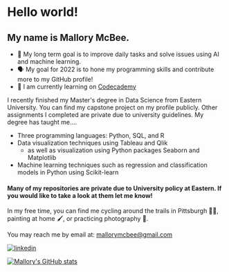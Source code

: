 # Hello world!
## My name is Mallory McBee.

- 🥇 My long term goal is to improve daily tasks and solve issues using AI and machine learning.
- 🗣️ My goal for 2022 is to hone my programming skills and contribute more to my GitHub profile!
- 📖 I am currently learning on [Codecademy](https://www.codecademy.com/profiles/malloryMcBee2114687128)

I recently finished my Master's degree in Data Science from Eastern University. You can find my capstone project on my profile publicly. Other assignments I completed are private due to university guidelines. My degree has taught me....
  - Three programming languages: Python, SQL, and R
  - Data visualization techniques using Tableau and Qlik
    - as well as visualization using Python packages Seaborn and Matplotlib
  - Machine learning techniques such as regression and classification models in Python using Scikit-learn

#### Many of my repositories are private due to University policy at Eastern. If you would like to take a look at them let me know!

In my free time, you can find me cycling around the trails in Pittsburgh 🚴‍♀️, painting at home 🖌️, or practicing photography 📸.

You may reach me by email at: mallorymcbee@gmail.com

[![linkedin](https://cdn3.iconfinder.com/data/icons/free-social-icons/67/linkedin_circle_black-48.png)](https://www.linkedin.com/in/mallory-mcbee-bbb425139/)

[![Mallory's GitHub stats](https://github-readme-stats.vercel.app/api?username=malmcb&show_icons=true&count_private=true&theme=tokyonight)](https://github.com/malmcb/github-readme-stats)
